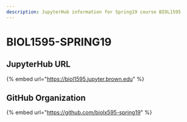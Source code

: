 ```yaml
---
description: JupyterHub information for Spring19 course BIOL1595
---
```


# BIOL1595-SPRING19

## JupyterHub URL

{% embed url="https://biol1595.jupyter.brown.edu" %}

## GitHub Organization

{% embed url="https://github.com/biolx595-spring19" %}



